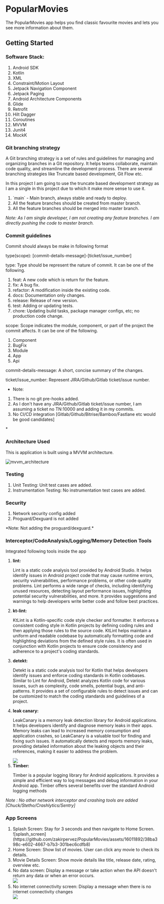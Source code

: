 <h1>PopularMovies</h1>
<p>The PopularMovies app helps you find classic favourite movies and lets you see more information about them.</p>

<h2>Getting Started</h2>

<h3>Software Stack:</h3>
<ol>
<li>Android SDK</li>
<li>Kotlin</li>
<li>XML</li>
<li>Constraint/Motion Layout</li>
<li>Jetpack Navigation Component</li>
<li>Jetpack Paging</li>
<li>Android Architecture Components</li>
<li>Glide</li>
<li>Retrofit</li>
<li>Hilt Dagger</li>
<li>Coroutines</li>
<li>MVVM</li>
<li>Junit4</li>
<li>MockK</li>
</ol>

<h3>Git branching strategy</h3>
<p>A Git branching strategy is a set of rules and guidelines for managing and organizing branches in a Git repository. 
It helps teams collaborate, maintain code quality, and streamline the development process. 
There are several branching strategies like Truncate based development, Git Flow etc.</p>
<p>In this project I am going to use the truncate based development strategy as I am a single in this project due to which it make more sense to use it.</p>
<ol>
<li>`main` - Main branch, always stable and ready to deploy. </li>
<li>All the feature branches should be created from master branch. </li>
<li>All the feature branches should be merged into master branch.</li>
</ol>

*Note: As I am single developer, I am not creating any feature branches. I am directly pushing the code to master branch.*

<h3>Commit guidelines</h3>
<p>Commit should always be make in following format</p>
<p>type(scope): [commit-details-message]-[ticket/issue_number]</p>

<p>type: Type should be represent the nature of commit. It can be one of the following.</p>
<ol>
<li>feat: A new code which is return for the feature.</li>
<li>fix: A bug fix.</li>
<li>refactor: A modification inside the existing code.</li>
<li>docs: Documentation only changes.</li>
<li>release: Release of new version.</li>
<li>test: Adding or updating tests.</li>
<li>chore: Updating build tasks, package manager configs, etc; no production code change.</li>
</ol>

<p>scope: Scope indicates the module, component, or part of the project the commit affects. It can be one of the following.</p>
<ol>
<li>Component</li>
<li>BugFix </li>
<li>Module</li>
<li>App</li>
<li>Api</li>
</ol>

<p>commit-details-message: A short, concise summary of the changes.</p>

<p>ticket/issue_number: Represent JIRA/Github/Gitlab ticket/issue number.</p>

* Note: 
<ol>
<li>There is no git pre-hooks added.</li>
<li>As I don't have any JIRA/Github/Gitlab ticket/issue number, I am assuming a ticket no TN:10000 and adding it in my commits.</li>
<li>No CI/CD integration [Gitlab/Github/Bitrise/Bamboo/Fastlane etc would be good candidates]</li>
</ol>
*

<h3>Architecture Used</h3>
This is application is built using a MVVM architecture.

![mvvm_architecture](https://github.com/zakirpervez/PopularMovies/assets/16011892/6a215e81-9461-4b6b-ba4f-022c63e5c1ce)

<h3>Testing</h3>
<ol>
<li>Unit Testing: Unit test cases are added.</li>
<li>Instrumentation Testing: No instrumentation test cases are added.</li>
</ol>

<h3>Security</h3>
<ol>
<li>Network security config added</li>
<li>Proguard/Dexguard is not added</li>
</ol>
*Note: Not adding the proguard/dexguard.*

<h3>Interceptor/CodeAnalysis/Logging/Memory Detection Tools</h3>
<p>Integrated following tools inside the app</p>
<ol>
<li><b>lint:</b><p>Lint is a static code analysis tool provided by Android Studio. It helps identify issues in Android project code that may cause runtime errors, security vulnerabilities, performance problems, or other code quality problems. Lint performs a wide range of checks, including identifying unused resources, detecting layout performance issues, highlighting potential security vulnerabilities, and more. It provides suggestions and warnings to help developers write better code and follow best practices.</p></li>
<li><b>kt-lint:</b><p>KtLint is a Kotlin-specific code style checker and formatter. It enforces a consistent coding style in Kotlin projects by defining coding rules and then applying those rules to the source code. KtLint helps maintain a uniform and readable codebase by automatically formatting code and highlighting deviations from the defined style rules. It is often used in conjunction with Kotlin projects to ensure code consistency and adherence to a project's coding standards.</p></li>
<li><b>detekt:</b><p> Detekt is a static code analysis tool for Kotlin that helps developers identify issues and enforce coding standards in Kotlin codebases. Similar to Lint for Android, Detekt analyzes Kotlin code for various issues, such as complexity, code smells, potential bugs, and anti-patterns. It provides a set of configurable rules to detect issues and can be customized to match the coding standards and guidelines of a project.</p></li>
<li><b>leak canary:</b>
<p>LeakCanary is a memory leak detection library for Android applications. It helps developers identify and diagnose memory leaks in their apps. Memory leaks can lead to increased memory consumption and application crashes, so LeakCanary is a valuable tool for finding and fixing such issues. It automatically detects and reports memory leaks, providing detailed information about the leaking objects and their references, making it easier to address the problem.</p>
<img src="/Users/Zakir.Mohammad/Documents/personal/projects/popularmovies/PopularMovies/screen_shots/leak_canary_sample_sreen.png">
</li>
<li><b>Timber:</b><p>Timber is a popular logging library for Android applications. It provides a simple and efficient way to log messages and debug information in your Android app. Timber offers several benefits over the standard Android logging methods</p></li>
</ol>

*Note : No other network interceptor and crashing tools are added [Chuck/Stetho/Crashlytics/Sentry]*

<h3>App Screens</h3>
<ol>
<li>
Splash Screen: Stay for 3 seconds and then navigate to Home Screen.<br>
![splash_screen](https://github.com/zakirpervez/PopularMovies/assets/16011892/38ba398c-e602-4667-b7b3-301bec6cdfb8)

</li>

<li>
Home Screen: Show list of movies. User can click any movie to check its details.<br>

</li>

<li>
Movie Details Screen: Show movie details like title, release date, rating, overview etc.<br>

</li>

<li>
No data screen: Display a message or take action when the API doesn't return any data or when an error occurs.<br>
<img src="../screen_shots/no_data_screen.png">
</li>

<li>
No internet connectivity screen: Display a message when there is no internet connectivity changes<br>
<img src="../screen_shots/no_internet_connectivity_screen.png">
</li>
</ol>
